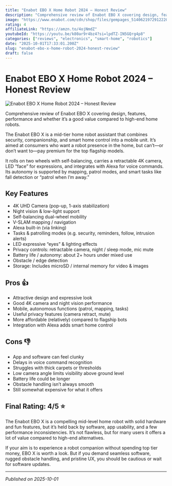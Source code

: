 ```yaml
---
title: "Enabot EBO X Home Robot 2024 – Honest Review"
description: "Comprehensive review of Enabot EBO X covering design, features, performance and whether it’s a good value compared to high-end home robots."
image: "https://www.enabot.com/cdn/shop/files/gempages_514062197291222000-812d6db7-5017-41ea-994c-f9b5d9728ec2.gif?v=5270334335411665546"
rating: 4
affiliateLink: "https://amzn.to/4ojNmdZ"
youtubeId: "https://youtu.be/k80ar9r4bz4?si=lpdTZ-IN5GQrg4p8"
categories: ["reviews", "electronics", "smart-home", "robotics"]
date: "2025-10-01T17:33:01.200Z"
slug: "enabot-ebo-x-home-robot-2024-honest-review"
draft: false
---
```


# Enabot EBO X Home Robot 2024 – Honest Review

![Enabot EBO X Home Robot 2024 – Honest Review](https://www.enabot.com/cdn/shop/files/gempages_514062197291222000-812d6db7-5017-41ea-994c-f9b5d9728ec2.gif?v=5270334335411665546)

Comprehensive review of Enabot EBO X covering design, features, performance and whether it’s a good value compared to high-end home robots.

The Enabot EBO X is a mid-tier home robot assistant that combines security, companionship, and smart home control into a mobile unit. It’s aimed at consumers who want a robot presence in the home, but can’t—or don’t want to—pay premium for the top flagship models.

It rolls on two wheels with self-balancing, carries a retractable 4K camera, LED “face” for expressions, and integrates with Alexa for voice commands. Its autonomy is supported by mapping, patrol modes, and smart tasks like fall detection or “patrol when I’m away.”


## Key Features

- 4K UHD Camera (pop-up, 1-axis stabilization)
- Night vision & low-light support
- Self-balancing dual-wheel mobility
- V-SLAM mapping / navigation
- Alexa built-in (via linking)
- Tasks & patrolling modes (e.g. security, reminders, follow, intrusion alerts)
- LED expressive “eyes” & lighting effects
- Privacy controls: retractable camera, night / sleep mode, mic mute
- Battery life / autonomy: about 2+ hours under mixed use
- Obstacle / edge detection
- Storage: Includes microSD / internal memory for video & images



## Pros 👍

- Attractive design and expressive look
- Good 4K camera and night vision performance
- Mobile, autonomous functions (patrol, mapping, tasks)
- Useful privacy features (camera retract, mute)
- More affordable (relatively) compared to flagship bots
- Integration with Alexa adds smart home control



## Cons 👎

- App and software can feel clunky
- Delays in voice command recognition
- Struggles with thick carpets or thresholds
- Low camera angle limits visibility above ground level
- Battery life could be longer
- Obstacle handling isn’t always smooth
- Still somewhat expensive for what it offers


## Final Rating: 4/5 ⭐

The Enabot EBO X is a compelling mid-level home robot with solid hardware and fun features, but it’s held back by software, app usability, and a few performance inconsistencies. It’s not flawless, but for many users it offers a lot of value compared to high-end alternatives.

If your aim is to experience a robot companion without spending top tier money, EBO X is worth a look. But if you demand seamless software, rugged obstacle handling, and pristine UX, you should be cautious or wait for software updates.



---

*Published on 2025-10-01*
